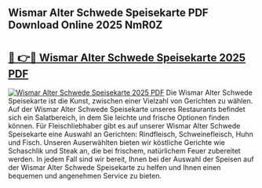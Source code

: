 ## Wismar Alter Schwede Speisekarte PDF Download Online 2025 NmR0Z

# <h2><a href="http://gcbinuz.nevu.top/?p=Wismar+Alter+Schwede+Speisekarte">🔗 👉🔴 Wismar Alter Schwede Speisekarte 2025 PDF</a></h2>

[![Wismar Alter Schwede Speisekarte 2025 PDF](https://i.imgur.com/dBaPXMq.png)](http://gcbinuz.nevu.top/?p=Wismar+Alter+Schwede+Speisekarte)
Die Wismar Alter Schwede Speisekarte ist die Kunst, zwischen einer Vielzahl von Gerichten zu wählen. Auf der Wismar Alter Schwede Speisekarte unseres Restaurants befindet sich ein Salatbereich, in dem Sie leichte und frische Optionen finden können. Für Fleischliebhaber gibt es auf unserer Wismar Alter Schwede Speisekarte eine Auswahl an Gerichten: Rindfleisch, Schweinefleisch, Huhn und Fisch. Unseren Auserwählten bieten wir köstliche Gerichte wie Schaschlik und Steak an, die bei frischem, natürlichem Feuer zubereitet werden. In jedem Fall sind wir bereit, Ihnen bei der Auswahl der Speisen auf der Wismar Alter Schwede Speisekarte zu helfen und Ihnen einen bequemen und angenehmen Service zu bieten.
